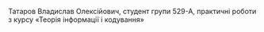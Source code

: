 Татаров Владислав Олексійович, 
студент групи 529-А, 
практичні роботи з курсу «Теорія інформації і кодування»